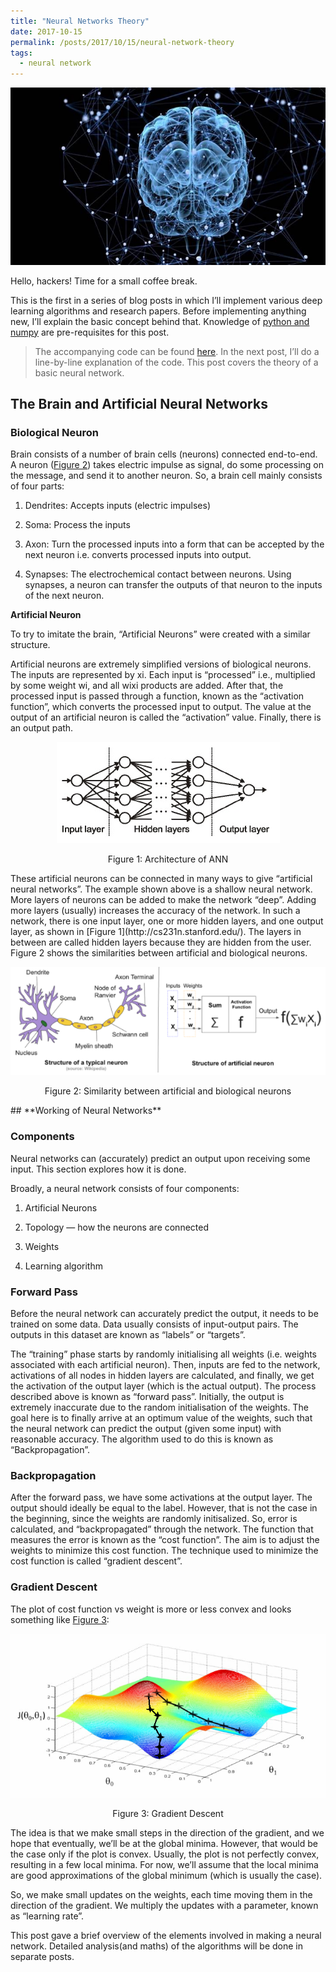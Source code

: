```yaml
---
title: "Neural Networks Theory"
date: 2017-10-15
permalink: /posts/2017/10/15/neural-network-theory
tags: 
  - neural network
---
```


<p align="center"><img src="/images/2017-10-16-neural-network-theory/cover.jpeg" alt="image"></p>

Hello, hackers! Time for a small coffee break.

This is the first in a series of blog posts in which I’ll implement various deep learning algorithms and research papers. Before implementing anything new, I’ll explain the basic concept behind that. Knowledge of [python and numpy](https://www.datacamp.com/courses/intro-to-python-for-data-science) are pre-requisites for this post.
> The accompanying code can be found [here](https://github.com/thesemicolonguy/neural-network-from-scratch). In the next post, I’ll do a line-by-line explanation of the code. This post covers the theory of a basic neural network.

## **The Brain and Artificial Neural Networks**

### **Biological Neuron**

Brain consists of a number of brain cells (neurons) connected end-to-end. A neuron ([Figure 2](https://www.wikiwand.com/en/Neuron#/media/File:Blausen_0657_MultipolarNeuron.png)) takes electric impulse as signal, do some processing on the message, and send it to another neuron. So, a brain cell mainly consists of four parts:

1. Dendrites: Accepts inputs (electric impulses)

2. Soma: Process the inputs

3. Axon: Turn the processed inputs into a form that can be accepted by the next neuron i.e. converts processed inputs into output.

4. Synapses: The electrochemical contact between neurons. Using synapses, a neuron can transfer the outputs of that neuron to the inputs of the next neuron.

**Artificial Neuron**

To try to imitate the brain, “Artificial Neurons” were created with a similar structure.

Artificial neurons are extremely simplified versions of biological neurons. The inputs are represented by xi. Each input is “processed” i.e., multiplied by some weight wi, and all wixi products are added. After that, the processed input is passed through a function, known as the “activation function”, which converts the processed input to output. The value at the output of an artificial neuron is called the “activation” value. Finally, there is an output path.

<!-- ![Figure 1: Architecture of ANN](/img/2017-10-16-neural-network-theory/01.png) -->
<p align="center"><img src="/images/2017-10-16-neural-network-theory/01.png" alt="image"></p>
<p align="center">
Figure 1: Architecture of ANN
</p>
These artificial neurons can be connected in many ways to give “artificial neural networks”. The example shown above is a shallow neural network. More layers of neurons can be added to make the network “deep”. Adding more layers (usually) increases the accuracy of the network. In such a network, there is one input layer, one or more hidden layers, and one output layer, as shown in [Figure 1](http://cs231n.stanford.edu/). The layers in between are called hidden layers because they are hidden from the user. Figure 2 shows the similarities between artificial and biological neurons.


<!-- ![Figure 2: Similarity between artificial and biological neurons](/img/2017-10-16-neural-network-theory/02.png) -->
<p align="center"><img src="/images/2017-10-16-neural-network-theory/02.png" alt="image"></p>

<p align="center">
Figure 2: Similarity between artificial and biological neurons
</p>
## **Working of Neural Networks**

### **Components**

Neural networks can (accurately) predict an output upon receiving some input. This section explores how it is done.

Broadly, a neural network consists of four components:

1. Artificial Neurons

2. Topology — how the neurons are connected

3. Weights

4. Learning algorithm

### **Forward Pass**

Before the neural network can accurately predict the output, it needs to be trained on some data. Data usually consists of input-output pairs. The outputs in this dataset are known as “labels” or “targets”.

The “training” phase starts by randomly initialising all weights (i.e. weights associated with each artificial neuron). Then, inputs are fed to the network, activations of all nodes in hidden layers are calculated, and finally, we get the activation of the output layer (which is the actual output). The process described above is known as “forward pass”. Initially, the output is extremely inaccurate due to the random initialisation of the weights. The goal here is to finally arrive at an optimum value of the weights, such that the neural network can predict the output (given some input) with reasonable accuracy. The algorithm used to do this is known as “Backpropagation”.

### **Backpropagation**

After the forward pass, we have some activations at the output layer. The output should ideally be equal to the label. However, that is not the case in the beginning, since the weights are randomly initisalized. So, error is calculated, and “backpropagated” through the network. The function that measures the error is known as the “cost function”. The aim is to adjust the weights to minimize this cost function. The technique used to minimize the cost function is called “gradient descent”.

### Gradient Descent

The plot of cost function vs weight is more or less convex and looks something like [Figure 3](https://www.youtube.com/watch?v=5u4G23_OohI):

<!-- ![Figure 3: Gradient Descent](/img/2017-10-16-neural-network-theory/03.png) -->
<p align="center"><img src="/images/2017-10-16-neural-network-theory/03.png" alt="image"></p>

<p align="center">
Figure 3: Gradient Descent
</p>
The idea is that we make small steps in the direction of the gradient, and we hope that eventually, we’ll be at the global minima. However, that would be the case only if the plot is convex. Usually, the plot is not perfectly convex, resulting in a few local minima. For now, we’ll assume that the local minima are good approximations of the global minimum (which is usually the case).

So, we make small updates on the weights, each time moving them in the direction of the gradient. We multiply the updates with a parameter, known as “learning rate”.

This post gave a brief overview of the elements involved in making a neural network. Detailed analysis(and maths) of the algorithms will be done in separate posts.
